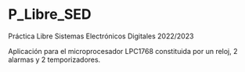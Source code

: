 # P_Libre_SED
Práctica Libre Sistemas Electrónicos Digitales 2022/2023

Aplicación para el microprocesador LPC1768 constituida por un reloj, 2 alarmas y 2 temporizadores.
